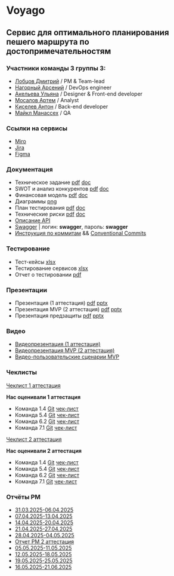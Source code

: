 # **Voyago**  

## Сервис для оптимального планирования пешего маршрута по достопримечательностям

### Участники команды 3 группы 3:    
- [Лобцов Дмитрий](https://github.com/shelf08) / PM & Team-lead  
- [Нагорный Арсений](https://github.com/qudest) / DevOps engineer  
- [Акельева Ульяна](https://github.com/ulianacode) / Designer & Front-end developer 
- [Мосалов Артем](https://github.com/artomas) / Analyst  
- [Киселев Антон](https://github.com/Smertex) / Back-end developer  
- [Майкл Манассех](https://github.com/Drillefx) / QA  
  
### **Ссылки на сервисы**  
- [Miro](https://miro.com/app/board/uXjVIe9QVfg=/?share_link_id=9825766657)  
- [Jira](https://id.atlassian.com/invite/p/jira-software?id=K3AEkwtTQkyiv6ivcc7gnQ)
- [Figma](https://www.figma.com/design/EqIQmygpggXKefPpovrrsU/Project-Tourist-Guide?node-id=0-1&t=ZUOqSJMtTMUjJAl5-1)   

### **Документация**  
- Техническое задание [pdf](Documentation/Tech_zadanie_Voyago.pdf) [doc](Documentation/Tech_zadanie_Voyago.docx)  
- SWOT и анализ конкурентов [pdf](Documentation/SWOT-and-competitors.pdf) [doc](Documentation/SWOT-and-competitors.docx)  
- Финансовая модель [pdf](Documentation/Financial-model.pdf) [doc](Documentation/Financial-model.docx)  
- Диаграммы [png](Documentation/uml)  
- План тестирования [pdf](Documentation/Testing-plan.pdf) [doc](Documentation/Testing-plan.docx)  
- Технические риски [pdf](Documentation/Tech-risks.pdf) [doc](Documentation/Tech-risks.docx)
- [Описание API](Documentation/api-docs.yaml)  
- [Swagger](http://109.196.99.78:8090/swagger-ui/index.html#/) | логин: **swagger**, пароль: **swagger**  
- [Инструкция по коммитам](https://docs.google.com/document/d/1Kp6qQRU94GrMkw1_fwGnygFp7ZVXXnQ5z1EHpDaxDIs/edit?usp=sharing) && [Conventional Commits](https://www.conventionalcommits.org/ru/v1.0.0/)

### **Тестирование**
- Тест-кейсы [xlsx](Documentation/Test-cases-ALL.xlsx)  
- Тестирование сервисов [xlsx](Documentation/API-Tests-ALL.xlsx)
- Отчет о тестировании [pdf](Documentation/Otchet-testiorovaniya.pdf)

### **Презентации** 
- Презентация (1 аттестация) [pdf](Documentation/Voyago-Presentation-1att.pdf) [pptx](Documentation/Voyago-Presentation-1att.pptx)  
- Презентация MVP (2 аттестация) [pdf](Documentation/Voyago-Presentation-2-att.pdf) [pptx](Documentation/Voyago-Presentation-2-att.pptx)  
- Презентация предзащиты [pdf](Documentation/pre-defense.pdf) [pptx](https://drive.google.com/drive/folders/1XFXzRAAWr5ckmWYNLUeRiaELAC6JWl_D?usp=drive_link)

### **Видео**  
- [Видеопрезентация (1 аттестация)](https://drive.google.com/drive/folders/1Ua8Rvy9Brealq3eASSgS_xT6fWVbKFON?usp=drive_link)
- [Видеопрезентация MVP (2 аттестация)](https://drive.google.com/drive/folders/1kUBaYDyEcxG2Cuj-VtBzpF-IAE3xskn2)
- [Видео-пользовательские сценарии MVP](https://drive.google.com/drive/folders/1-1YCB8BvLK7RrUzOSK7EgyFqlsQPBgMK)

### **Чеклисты**  
[Чеклист 1 аттестация](Documentation/Check-list.pdf)   

**Нас оценивали 1 аттестация**   
- Команда 1.4 [Git](https://github.com/Dodger0072/Programming-technologies-project) [чек-лист](https://github.com/Dodger0072/Programming-technologies-project/blob/main/docs/Чек-листы/Чек-лист.pdf)  
- Команда 5.4 [Git](https://github.com/TP-Jobsy) [чек-лист](https://github.com/TP-Jobsy/jobsy-docs/blob/main/Чеклист%201%20этап.pdf)  
- Команда 6.2 [Git](https://github.com/AlexanderLaptev/Taskbench) [чек-лист](https://github.com/AlexanderLaptev/Taskbench/blob/main/docs/Чеклист%201%20этап.pdf)  
- Команда 7.1 [Git](https://github.com/TP-RENTPLACE	) [чек-лист](https://github.com/TP-RENTPLACE/RENTPLACE/blob/main/Документация/Чек-лист%201%20этап.pdf)

[Чеклист 2 аттестация](Documentation/check-list-2.pdf)
  
**Нас оценивали 2 аттестация**   
- Команда 1.4 [Git](https://github.com/Dodger0072/Programming-technologies-project) [чек-лист](https://github.com/Dodger0072/Programming-technologies-project/blob/main/docs/Чек-листы/Чеклист%201.4_2атт.pdf)  
- Команда 5.4 [Git](https://github.com/TP-Jobsy) [чек-лист](https://github.com/TP-Jobsy/jobsy-docs/blob/main/checklist/Чеклист%202%20этап.pdf)  
- Команда 6.2 [Git](https://github.com/AlexanderLaptev/Taskbench) [чек-лист](https://github.com/AlexanderLaptev/Taskbench/blob/main/docs/Чеклист%202%20этап.pdf)  
- Команда 7.1 [Git](https://github.com/TP-RENTPLACE	) [чек-лист](https://github.com/TP-RENTPLACE/RENTPLACE/blob/main/Документация/Чек-лист%202%20этап.pdf) 
  
### **Отчёты PM**   
- [31.03.2025-06.04.2025](Documentation/31_03_2025_06_04_2025.pdf)  
- [07.04.2025-13.04.2025](Documentation/07_04_2025_13_04_2025.pdf)  
- [14.04.2025-20.04.2025](Documentation/14_04_2025_20_04_2025.pdf)  
- [21.04.2025-27.04.2025](Documentation/21_04_2025_27_04_2025.pdf)  
- [28.04.2025-04.05.2025](Documentation/28_04_2025_04_05_2025.pdf)
- [Отчет PM 2 аттестация](Documentation/Otchet-PM-2att.pdf)
- [05.05.2025-11.05.2025](Documentation/05_05_2025_11_05_2025.pdf)  
- [12.05.2025-18.05.2025](Documentation/12_05_2025_18_05_2025.pdf)  
- [19.05.2025-25.05.2025](Documentation/19_05_2025_25_05_2025.pdf)
- [16.05.2025-21.06.2025](Documentation/26_05_2025_01_06_2025.pdf)  

